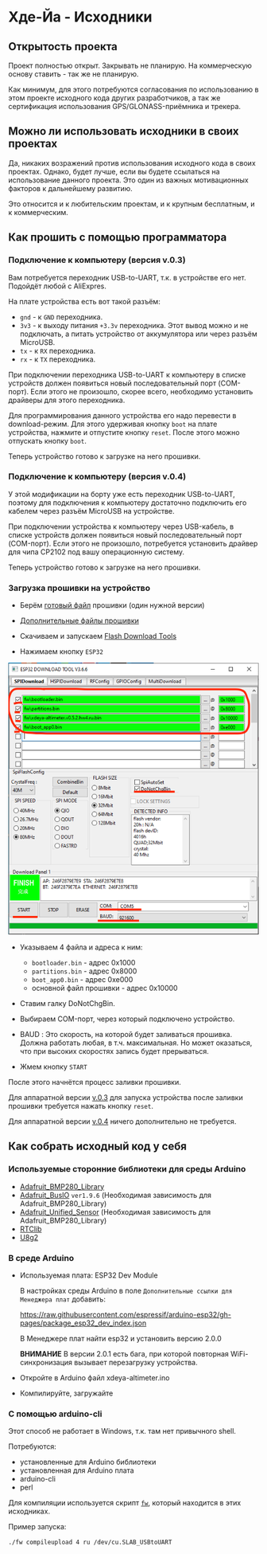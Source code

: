 # Хде-Йа - Исходники

## Открытость проекта

Проект полностью открыт. Закрывать не планирую. На коммерческую основу ставить - так же не планирую.

Как минимум, для этого потребуются согласования по использованию в этом проекте исходного кода других разработчиков, а так же сертификация использования GPS/GLONASS-приёмника и трекера.


## Можно ли использовать исходники в своих проектах

Да, никаких возражений против использования исходного кода в своих проектах. Однако, будет лучше, если вы будете ссылаться на использование данного проекта. Это один из важных мотивационных факторов к дальнейшему развитию.

Это относится и к любительским проектам, и к крупным бесплатным, и к коммерческим.


## Как прошить с помощью программатора


### Подключение к компьютеру (версия v.0.3)

Вам потребуется переходник USB-to-UART, т.к. в устройстве его нет. Подойдёт любой с AliExpres.

На плате устройства есть вот такой разъём:

* `gnd` - к `GND` переходника.
* `3v3` - к выходу питания `+3.3v` переходника. Этот вывод можно и не подключать, а питать устройство от аккумулятора или через разъём MicroUSB.
* `tx` - к `RX` переходника.
* `rx` - к `TX` переходника.

При подключении переходника USB-to-UART к компьютеру в списке устройств должен появиться новый последовательный порт (COM-порт). Если этого не произошло, скорее всего, необходимо установить драйверы для этого переходника.

Для программирования данного устройства его надо перевести в download-режим. Для этого удерживая кнопку `boot` на плате устройства, нажмите и отпустите кнопку `reset`. После этого можно отпускать кнопку `boot`.

Теперь устройство готово к загрузке на него прошивки.


### Подключение к компьютеру (версия v.0.4)

У этой модификации на борту уже есть переходник USB-to-UART, поэтому для подключения к компьютеру достаточно подключить его кабелем через разъём MicroUSB на устройстве.

При подключении устройства к компьютеру через USB-кабель, в списке устройств должен появиться новый последовательный порт (COM-порт). Если этого не произошло, потребуется установить драйвер для чипа CP2102 под вашу операционную систему.

Теперь устройство готово к загрузке на него прошивки.

### Загрузка прошивки на устройство

* Берём [готовый файл](https://github.com/cliffanet/xdeya-altimeter/releases) прошивки (один нужной версии)

* [Дополнительные файлы прошивки](https://github.com/cliffanet/xdeya-altimeter/raw/master/boot.zip)

* Скачиваем и запускаем [Flash Download Tools](https://www.espressif.com/en/support/download/other-tools)

* Нажимаем кнопку `ESP32`

![](dltool.png "Espressif Flash Download Tools")

* Указываем 4 файла и адреса к ним:

    * `bootloader.bin` - адрес 0x1000
    * `partitions.bin` - адрес 0x8000
    * `boot_app0.bin` - адрес 0xe000
    * основной файл прошивки - адрес 0x10000

* Ставим галку DoNotChgBin.

* Выбираем COM-порт, через который подключено устройство.

* BAUD : Это скорость, на которой будет заливаться прошивка. Должна работать любая, в т.ч. максимальная. Но может оказаться, что при высоких скоростях запись будет прерываться.

* Жмем кнопку `START`

После этого начнётся процесс заливки прошивки.

Для аппаратной версии [v.0.3](../models/01.v.0.3.md) для запуска устройства после заливки прошивки требуется нажать кнопку `reset`.

Для аппаратной версии [v.0.4](../models/02.v.0.4.md) ничего дополнительно не требуется.


## Как собрать исходный код у себя

### Используемые сторонние библиотеки для среды Arduino

* [Adafruit_BMP280_Library](https://github.com/adafruit/Adafruit_BMP280_Library)
* [Adafruit_BusIO](https://github.com/adafruit/Adafruit_BusIO) `ver1.9.6` (Необходимая зависимость для Adafruit_BMP280_Library)
* [Adafruit_Unified_Sensor](https://github.com/adafruit/Adafruit_Sensor) (Необходимая зависимость для Adafruit_BMP280_Library)
* [RTClib](https://github.com/adafruit/RTClib)
* [U8g2](https://github.com/olikraus/u8g2)

### В среде Arduino

* Используемая плата: ESP32 Dev Module

    В настройках среды Arduino в поле `Дополнительные ссылки для Менеджера плат` добавить:
    
    https://raw.githubusercontent.com/espressif/arduino-esp32/gh-pages/package_esp32_dev_index.json
    
    В Менеджере плат найти esp32 и установить версию 2.0.0
    
    **ВНИМАНИЕ** В версии 2.0.1 есть бага, при которой повторная WiFi-синхронизация вызывает перезагрузку устройства.

* Откройте в Arduino файл xdeya-altimeter.ino
* Компилируйте, загружайте


### С помощью arduino-cli

Этот способ не работает в Windows, т.к. там нет привычного shell.

Потребуются:

* установленные для Arduino библиотеки
* установленная для Arduino плата
* arduino-cli
* perl

Для компиляции используется скрипт [`fw`](../../fw), который находится в этих исходниках.

Пример запуска:

    ./fw compileupload 4 ru /dev/cu.SLAB_USBtoUART
